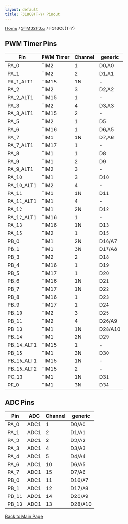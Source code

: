 ```yaml
---
layout: default
title: F318C8(T-Y) Pinout
---
```


[Home](../../index.md) / [STM32F3xx](../index.md) / F318C8(T-Y)

## PWM Timer Pins

| Pin | PWM Timer | Channel | generic |
| --- | --- | --- | --- |
| PA_0 | TIM2 | 1 | D0/A0 |
| PA_1 | TIM2 | 2 | D1/A1 |
| PA_1_ALT1 | TIM15 | 1N | - |
| PA_2 | TIM2 | 3 | D2/A2 |
| PA_2_ALT1 | TIM15 | 1 | - |
| PA_3 | TIM2 | 4 | D3/A3 |
| PA_3_ALT1 | TIM15 | 2 | - |
| PA_5 | TIM2 | 1 | D5 |
| PA_6 | TIM16 | 1 | D6/A5 |
| PA_7 | TIM1 | 1N | D7/A6 |
| PA_7_ALT1 | TIM17 | 1 | - |
| PA_8 | TIM1 | 1 | D8 |
| PA_9 | TIM1 | 2 | D9 |
| PA_9_ALT1 | TIM2 | 3 | - |
| PA_10 | TIM1 | 3 | D10 |
| PA_10_ALT1 | TIM2 | 4 | - |
| PA_11 | TIM1 | 1N | D11 |
| PA_11_ALT1 | TIM1 | 4 | - |
| PA_12 | TIM1 | 2N | D12 |
| PA_12_ALT1 | TIM16 | 1 | - |
| PA_13 | TIM16 | 1N | D13 |
| PA_15 | TIM2 | 1 | D15 |
| PB_0 | TIM1 | 2N | D16/A7 |
| PB_1 | TIM1 | 3N | D17/A8 |
| PB_3 | TIM2 | 2 | D18 |
| PB_4 | TIM16 | 1 | D19 |
| PB_5 | TIM17 | 1 | D20 |
| PB_6 | TIM16 | 1N | D21 |
| PB_7 | TIM17 | 1N | D22 |
| PB_8 | TIM16 | 1 | D23 |
| PB_9 | TIM17 | 1 | D24 |
| PB_10 | TIM2 | 3 | D25 |
| PB_11 | TIM2 | 4 | D26/A9 |
| PB_13 | TIM1 | 1N | D28/A10 |
| PB_14 | TIM1 | 2N | D29 |
| PB_14_ALT1 | TIM15 | 1 | - |
| PB_15 | TIM1 | 3N | D30 |
| PB_15_ALT1 | TIM15 | 1N | - |
| PB_15_ALT2 | TIM15 | 2 | - |
| PC_13 | TIM1 | 1N | D31 |
| PF_0 | TIM1 | 3N | D34 |


## ADC Pins

| Pin | ADC | Channel | generic |
| --- | --- | --- | --- |
| PA_0 | ADC1 | 1 | D0/A0 |
| PA_1 | ADC1 | 2 | D1/A1 |
| PA_2 | ADC1 | 3 | D2/A2 |
| PA_3 | ADC1 | 4 | D3/A3 |
| PA_4 | ADC1 | 5 | D4/A4 |
| PA_6 | ADC1 | 10 | D6/A5 |
| PA_7 | ADC1 | 15 | D7/A6 |
| PB_0 | ADC1 | 11 | D16/A7 |
| PB_1 | ADC1 | 12 | D17/A8 |
| PB_11 | ADC1 | 14 | D26/A9 |
| PB_13 | ADC1 | 13 | D28/A10 |


[Back to Main Page](../../index.md)